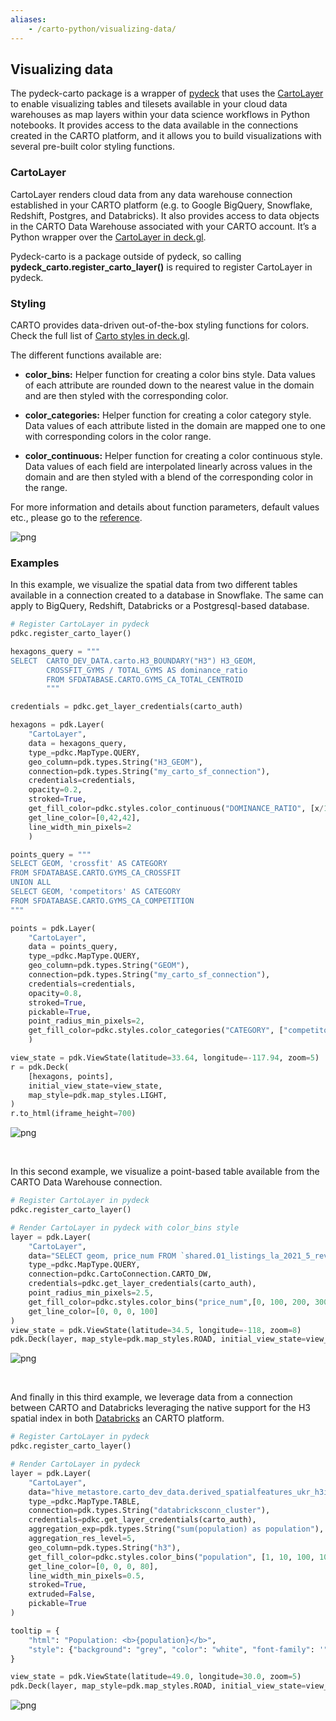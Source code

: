 ```yaml
---
aliases:
    - /carto-python/visualizing-data/
---
```


## Visualizing data

The pydeck-carto package is a wrapper of [pydeck](https://deckgl.readthedocs.io/en/latest/#) that uses the [CartoLayer](https://deck.gl/docs/api-reference/carto/carto-layer) to enable visualizing tables and tilesets available in your cloud data warehouses as map layers within your data science workflows in Python notebooks. It provides access to the data available in the connections created in the CARTO platform, and it allows you to build visualizations with several pre-built color styling functions.


### CartoLayer

CartoLayer renders cloud data from any data warehouse connection established in your CARTO platform (e.g. to Google BigQuery, Snowflake, Redshift, Postgres, and Databricks). It also provides access to data objects in the CARTO Data Warehouse associated with your CARTO account. It’s a Python wrapper over the [CartoLayer in deck.gl](https://deck.gl/docs/api-reference/carto/carto-layer).

Pydeck-carto is a package outside of pydeck, so calling **pydeck_carto.register_carto_layer()** is required to register CartoLayer in pydeck.


### Styling

CARTO provides data-driven out-of-the-box styling functions for colors. Check the full list of [Carto styles in deck.gl](https://deck.gl/docs/api-reference/carto/styles).

The different functions available are:

- **color_bins:** Helper function for creating a color bins style. Data values of each attribute are rounded down to the nearest value in the domain and are then styled with the corresponding color.

- **color_categories:** Helper function for creating a color category style. Data values of each attribute listed in the domain are mapped one to one with corresponding colors in the color range.

- **color_continuous:** Helper function for creating a color continuous style. Data values of each field are interpolated linearly across values in the domain and are then styled with a blend of the corresponding color in the range.


For more information and details about function parameters, default values etc., please go to the [reference](https://docs.carto.com/carto-python/reference/#stylescolor_bins).

![png](/img/carto-python/carto-dw-notebook/cartodw_map.png)


### Examples

In this example, we visualize the spatial data from two different tables available in a connection created to a database in Snowflake. The same can apply to BigQuery, Redshift, Databricks or a Postgresql-based database.

```python
# Register CartoLayer in pydeck
pdkc.register_carto_layer()

hexagons_query = """
SELECT  CARTO_DEV_DATA.carto.H3_BOUNDARY("H3") H3_GEOM,
        CROSSFIT_GYMS / TOTAL_GYMS AS dominance_ratio
        FROM SFDATABASE.CARTO.GYMS_CA_TOTAL_CENTROID
        """

credentials = pdkc.get_layer_credentials(carto_auth)

hexagons = pdk.Layer(
    "CartoLayer",
    data = hexagons_query,
    type_=pdkc.MapType.QUERY,
    geo_column=pdk.types.String("H3_GEOM"),
    connection=pdk.types.String("my_carto_sf_connection"),
    credentials=credentials,
    opacity=0.2,
    stroked=True,
    get_fill_color=pdkc.styles.color_continuous("DOMINANCE_RATIO", [x/10 for x in range(10)], colors = "Tropic"),
    get_line_color=[0,42,42],
    line_width_min_pixels=2
    )

points_query = """
SELECT GEOM, 'crossfit' AS CATEGORY
FROM SFDATABASE.CARTO.GYMS_CA_CROSSFIT
UNION ALL
SELECT GEOM, 'competitors' AS CATEGORY
FROM SFDATABASE.CARTO.GYMS_CA_COMPETITION
"""

points = pdk.Layer(
    "CartoLayer",
    data = points_query,
    type_=pdkc.MapType.QUERY,
    geo_column=pdk.types.String("GEOM"),
    connection=pdk.types.String("my_carto_sf_connection"),
    credentials=credentials,
    opacity=0.8,
    stroked=True,
    pickable=True,
    point_radius_min_pixels=2,
    get_fill_color=pdkc.styles.color_categories("CATEGORY", ["competitors", "crossfit"], colors = "Tropic")
    )

view_state = pdk.ViewState(latitude=33.64, longitude=-117.94, zoom=5)
r = pdk.Deck(
    [hexagons, points],
    initial_view_state=view_state,
    map_style=pdk.map_styles.LIGHT,
)
r.to_html(iframe_height=700)
```

![png](/img/carto-python/styling-screenshot.png)


</br>

 In this second example, we visualize a point-based table available from the CARTO Data Warehouse connection.

```python
# Register CartoLayer in pydeck
pdkc.register_carto_layer()

# Render CartoLayer in pydeck with color_bins style
layer = pdk.Layer(
    "CartoLayer",
    data="SELECT geom, price_num FROM `shared.01_listings_la_2021_5_reviews`",
    type_=pdkc.MapType.QUERY,
    connection=pdkc.CartoConnection.CARTO_DW,
    credentials=pdkc.get_layer_credentials(carto_auth),
    point_radius_min_pixels=2.5,
    get_fill_color=pdkc.styles.color_bins("price_num",[0, 100, 200, 300, 400, 500], "PinkYl"),
    get_line_color=[0, 0, 0, 100]
)
view_state = pdk.ViewState(latitude=34.5, longitude=-118, zoom=8)
pdk.Deck(layer, map_style=pdk.map_styles.ROAD, initial_view_state=view_state)
```

![png](/img/carto-python/points_map_cartodw.png)


</br>

And finally in this third example, we leverage data from a connection between CARTO and Databricks leveraging the native support for the H3 spatial index in both [Databricks](https://docs.databricks.com/spark/latest/spark-sql/language-manual/sql-ref-functions-builtin.html#h3-geospatial-functions) an CARTO platform.

```python
# Register CartoLayer in pydeck
pdkc.register_carto_layer()

# Render CartoLayer in pydeck
layer = pdk.Layer(
    "CartoLayer",
    data="hive_metastore.carto_dev_data.derived_spatialfeatures_ukr_h3int_res10_v1_yearly_v2_interpolated",
    type_=pdkc.MapType.TABLE,
    connection=pdk.types.String("databricksconn_cluster"),
    credentials=pdkc.get_layer_credentials(carto_auth),
    aggregation_exp=pdk.types.String("sum(population) as population"),
    aggregation_res_level=5,
    geo_column=pdk.types.String("h3"),
    get_fill_color=pdkc.styles.color_bins("population", [1, 10, 100, 1000, 10000, 100000], "SunsetDark"),
    get_line_color=[0, 0, 0, 80],
    line_width_min_pixels=0.5,
    stroked=True,
    extruded=False,
    pickable=True
)

tooltip = {
    "html": "Population: <b>{population}</b>",
    "style": {"background": "grey", "color": "white", "font-family": '"Helvetica Neue", Arial', "z-index": "10000"},
}

view_state = pdk.ViewState(latitude=49.0, longitude=30.0, zoom=5)
pdk.Deck(layer, map_style=pdk.map_styles.ROAD, initial_view_state=view_state)
```

![png](/img/carto-python/databricks-notebook/databricks_mapV3.png)